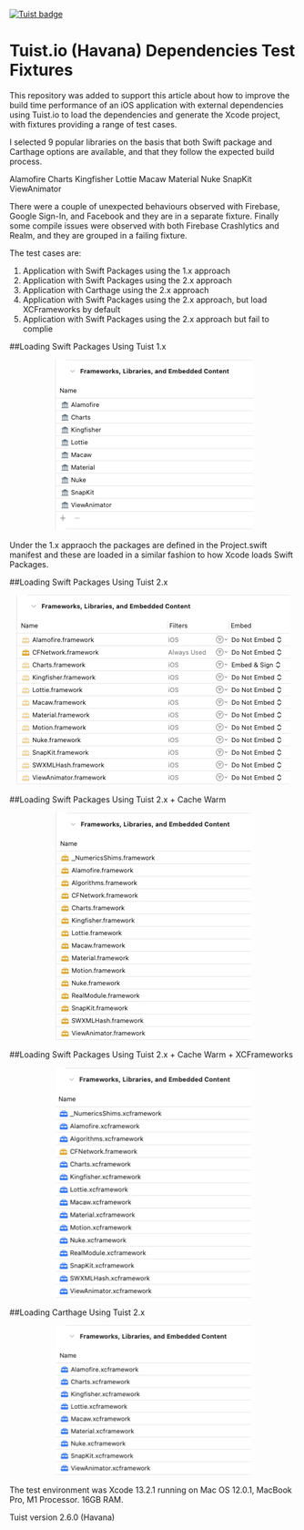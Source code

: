 [![Tuist badge](https://img.shields.io/badge/Powered%20by-Tuist-blue)](https://tuist.io) 

# Tuist.io (Havana) Dependencies Test Fixtures
This repository was added to support this article about how to improve the build time performance of an iOS application with external dependencies using Tuist.io to load the dependencies and generate the Xcode project, with fixtures providing a range of test cases. 

I selected 9 popular libraries on the basis that both Swift package and Carthage options are available, and that they follow the expected build process. 

Alamofire
Charts
Kingfisher
Lottie
Macaw
Material
Nuke
SnapKit
ViewAnimator

There were a couple of unexpected behaviours observed with Firebase, Google Sign-In, and Facebook and they are in a separate fixture. Finally some compile issues were observed with both Firebase Crashlytics and Realm, and they are grouped in a failing fixture. 

The test cases are: 

1. Application with Swift Packages using the 1.x approach
2. Application with Swift Packages using the 2.x approach
3. Application with Carthage using the 2.x approach
4. Application with Swift Packages using the 2.x approach, but load XCFrameworks by default
5. Application with Swift Packages using the 2.x approach but fail to complie

##Loading Swift Packages Using Tuist 1.x
<p align="center">
    <img src="Packages.png"
      width=352>
</p>

Under the 1.x appraoch the packages are defined in the Project.swift manifest and these are loaded in a similar fashion to how Xcode loads Swift Packages. 

##Loading Swift Packages Using Tuist 2.x
<p align="center">
    <img src="SPMDependenciesSourceFrameworks.png"
      width=481>
</p>

##Loading Swift Packages Using Tuist 2.x + Cache Warm

<p align="center">
    <img src="SPMDependenciesBinaryFrameworks.png"
      width=343>
</p>

##Loading Swift Packages Using Tuist 2.x + Cache Warm + XCFrameworks

<p align="center">
    <img src="SPMDependenciesXCFrameworks.png"
      width=343>
</p>

##Loading Carthage Using Tuist 2.x

<p align="center">
    <img src="CarthageDependencies.png"
      width=343>
</p>


The test environment was Xcode 13.2.1 running on Mac OS 12.0.1, MacBook Pro, M1 Processor. 16GB RAM.

Tuist version 2.6.0 (Havana)